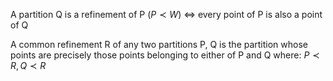 A partition Q is a refinement of P ($P \prec W$) $\iff$ every point of P is also a point of Q

A common refinement R of any two partitions P, Q is the partition whose points are precisely those points belonging to either of P and Q where:
$P \prec R, Q \prec R$
